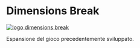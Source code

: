 # Dimensions Break

[![logo dimensions break](./project/assets/dimensionsbreak_download.png)](https://github.com/h-angel22/ICON_Project/releases/tag/febbraio)

Espansione del gioco precedentemente sviluppato.